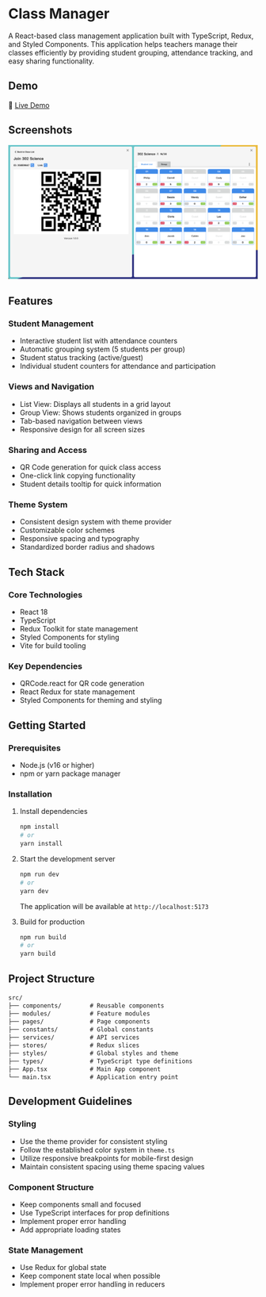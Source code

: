 # Class Manager

A React-based class management application built with TypeScript, Redux, and Styled Components. This application helps teachers manage their classes efficiently by providing student grouping, attendance tracking, and easy sharing functionality.

## Demo

🔗 [Live Demo](https://class-manager-tau.vercel.app/)

## Screenshots

![Screenshot](https://github.com/TrieKai/class-manager/blob/master/public/screenshot.png?raw=true)


## Features

### Student Management
- Interactive student list with attendance counters
- Automatic grouping system (5 students per group)
- Student status tracking (active/guest)
- Individual student counters for attendance and participation

### Views and Navigation
- List View: Displays all students in a grid layout
- Group View: Shows students organized in groups
- Tab-based navigation between views
- Responsive design for all screen sizes

### Sharing and Access
- QR Code generation for quick class access
- One-click link copying functionality
- Student details tooltip for quick information

### Theme System
- Consistent design system with theme provider
- Customizable color schemes
- Responsive spacing and typography
- Standardized border radius and shadows

## Tech Stack

### Core Technologies
- React 18
- TypeScript
- Redux Toolkit for state management
- Styled Components for styling
- Vite for build tooling

### Key Dependencies
- QRCode.react for QR code generation
- React Redux for state management
- Styled Components for theming and styling

## Getting Started

### Prerequisites
- Node.js (v16 or higher)
- npm or yarn package manager

### Installation
1. Install dependencies
   ```bash
   npm install
   # or
   yarn install
   ```

2. Start the development server
   ```bash
   npm run dev
   # or
   yarn dev
   ```
   The application will be available at `http://localhost:5173`

3. Build for production
   ```bash
   npm run build
   # or
   yarn build
   ```

## Project Structure

```
src/
├── components/        # Reusable components
├── modules/           # Feature modules
├── pages/             # Page components
├── constants/         # Global constants
├── services/          # API services
├── stores/            # Redux slices
├── styles/            # Global styles and theme
├── types/             # TypeScript type definitions
├── App.tsx            # Main App component
└── main.tsx           # Application entry point
```

## Development Guidelines

### Styling
- Use the theme provider for consistent styling
- Follow the established color system in `theme.ts`
- Utilize responsive breakpoints for mobile-first design
- Maintain consistent spacing using theme spacing values

### Component Structure
- Keep components small and focused
- Use TypeScript interfaces for prop definitions
- Implement proper error handling
- Add appropriate loading states

### State Management
- Use Redux for global state
- Keep component state local when possible
- Implement proper error handling in reducers